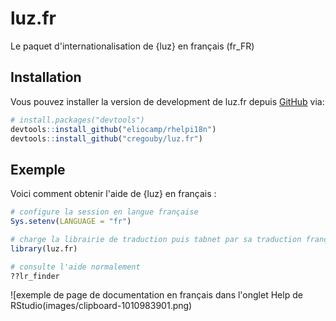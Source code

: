 # luz.fr

<!-- badges: start -->

<!-- badges: end -->

Le paquet d'internationalisation de {luz} en français (fr_FR)

## Installation

Vous pouvez installer la version de development de luz.fr depuis [GitHub](https://github.com/) via:

``` r
# install.packages("devtools")
devtools::install_github("eliocamp/rhelpi18n")
devtools::install_github("cregouby/luz.fr")
```

## Exemple

Voici comment obtenir l'aide de {luz} en français :

``` r
# configure la session en langue française
Sys.setenv(LANGUAGE = "fr")

# charge la librairie de traduction puis tabnet par sa traduction française
library(luz.fr)

# consulte l'aide normalement
??lr_finder
```

![exemple de page de documentation en français dans l'onglet Help de RStudio(images/clipboard-1010983901.png)
